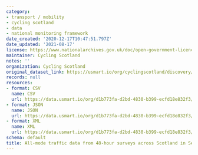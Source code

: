 ```yaml
---
category:
- transport / mobility
- cycling scotland
- data
- national monitoring framework
date_created: '2020-12-17T10:47:51.797Z'
date_updated: '2021-08-17'
license: https://www.nationalarchives.gov.uk/doc/open-government-licence/version/3/
maintainer: Cycling Scotland
notes: ''
organization: Cycling Scotland
original_dataset_link: https://usmart.io/org/cyclingscotland/discovery/discovery-view-detail/f1e8a739-ee14-4742-a7de-45d1ab6cb8aa
records: null
resources:
- format: CSV
  name: CSV
  url: https://data.usmart.io/org/d1b773fa-d2bd-4830-b399-ecfd18e832f3/resource?resourceGUID=c940b83f-9a3c-4bfe-9789-83a5c2cabc18
- format: JSON
  name: JSON
  url: https://data.usmart.io/org/d1b773fa-d2bd-4830-b399-ecfd18e832f3/resource?resourceGUID=d9d8e21d-cb72-4290-a397-d23cea3361fa
- format: XML
  name: XML
  url: https://data.usmart.io/org/d1b773fa-d2bd-4830-b399-ecfd18e832f3/resource?resourceGUID=f2e3ad90-7257-41aa-b0ba-78eb00459295
schema: default
title: All-mode traffic data from 48-hour surveys across Scotland in September 2020
---
```

